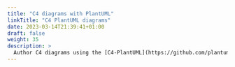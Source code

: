 ```yaml
---
title: "C4 diagrams with PlantUML"
linkTitle: "C4 PlantUML diagrams"
date: 2023-03-14T21:39:41+01:00
draft: false
weight: 35
description: >
  Author C4 diagrams using the [C4-PlantUML](https://github.com/plantuml-stdlib/C4-PlantUML) library.
---
```


